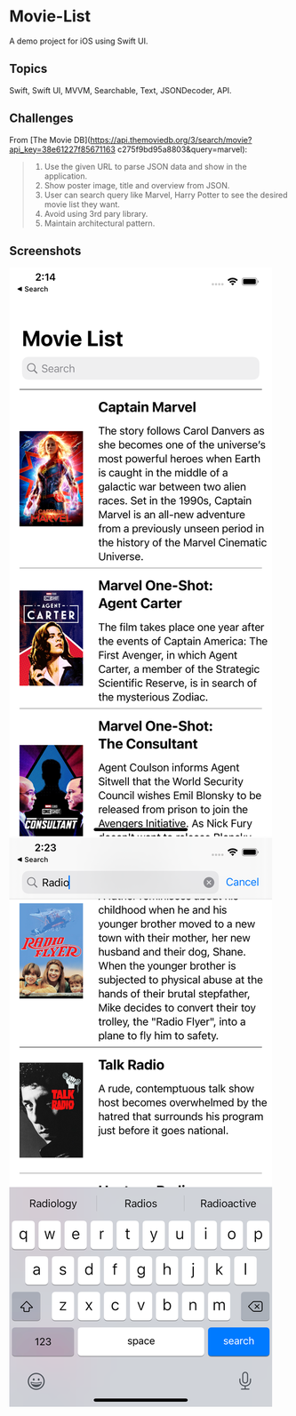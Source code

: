 # Movie-List
A demo project for iOS using Swift UI.

## Topics

Swift, Swift UI, MVVM, Searchable, Text, JSONDecoder, API.

## Challenges

From [The Movie DB](https://api.themoviedb.org/3/search/movie?api_key=38e61227f85671163
c275f9bd95a8803&query=marvel):
>1. Use the given URL to parse JSON data and show in the
application.
>2. Show poster image, title and overview from JSON.
>3. User can search query like Marvel, Harry Potter to see the desired movie list they want.
>4. Avoid using 3rd pary library.
>5. Maintain architectural pattern.
>
## Screenshots

![screenshot1](ScreenShots/01.png)
![screenshot2](ScreenShots/02.png)
